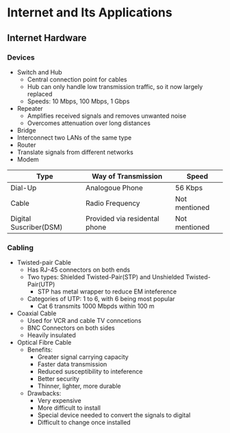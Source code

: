 # Internet and Its Applications
## Internet Hardware
### Devices
* Switch and Hub
  * Central connection point for cables
  * Hub can only handle low transmission traffic, so it now largely replaced
  * Speeds: 10 Mbps, 100 Mbps, 1 Gbps
* Repeater
  * Amplifies received signals and removes unwanted noise
  * Overcomes attenuation over long distances
* Bridge
 * Interconnect two LANs of the same type
* Router
 * Translate signals from  different networks
* Modem

Type | Way of Transmission | Speed
---- | ------------------- | -----
Dial-Up | Analogoue Phone | 56 Kbps
Cable | Radio Frequency | Not mentioned
Digital Suscriber(DSM) | Provided via residental phone | Not mentioned

### Cabling
* Twisted-pair Cable
  * Has RJ-45 connectors on both ends
  * Two types: Shielded Twisted-Pair(STP) and Unshielded Twisted-Pair(UTP)
    * STP has metal wrapper to reduce EM inteference
  * Categories of UTP: 1 to 6, with 6 being most popular
    * Cat 6 transmits 1000 Mbpds within 100 m
* Coaxial Cable
  * Used for VCR and cable TV conncetions
  * BNC Connectors on both sides
  * Heavily insulated
* Optical Fibre Cable
  * Benefits:
    * Greater signal carrying capacity
    * Faster data transmission
    * Reduced susceptibility to inteference
    * Better security
    * Thinner, lighter, more durable
  * Drawbacks:
    * Very expensive
    * More difficult to install
    * Special device needed to convert the signals to digital
    * Difficult to change once installed
